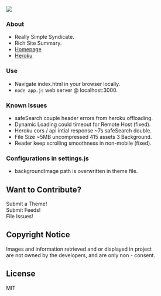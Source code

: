 <img src='https://img.shields.io/github/license/acktic/acktic.github.io?style=social'>

### About

  - Really Simple Syndicate.
  - Rich Site Summary.
  - [Homepage](https://acktic.github.io "Homepage")
  - [Heroku](https://acktic.herokuapp.com "Heroku")

### Use

  - Navigate index.html in your browser locally.
  - `node app.js` web server @ localhost:3000.

### Known Issues

* safeSearch couple header errors from heroku offloading.
* Dynamic Loading could timeout for Remote Host  (fixed).
* Heroku cors / api intial response ~7s safeSearch double.
* File Size ~5MB uncompressed 415 assets 3 Background.
* Reader keep scrolling smoothness in non-mobile (fixed).

### Configurations in settings.js

* backgroundImage path is overwritten in theme file.

Want to Contribute?
----

Submit a Theme!<br>
Submit Feeds!<br>
File Issues!<br>

Copyright Notice
----

Images and information retrieved and or displayed in project<br> are not owned by the developers, and are only non - consent.

License
----

MIT
